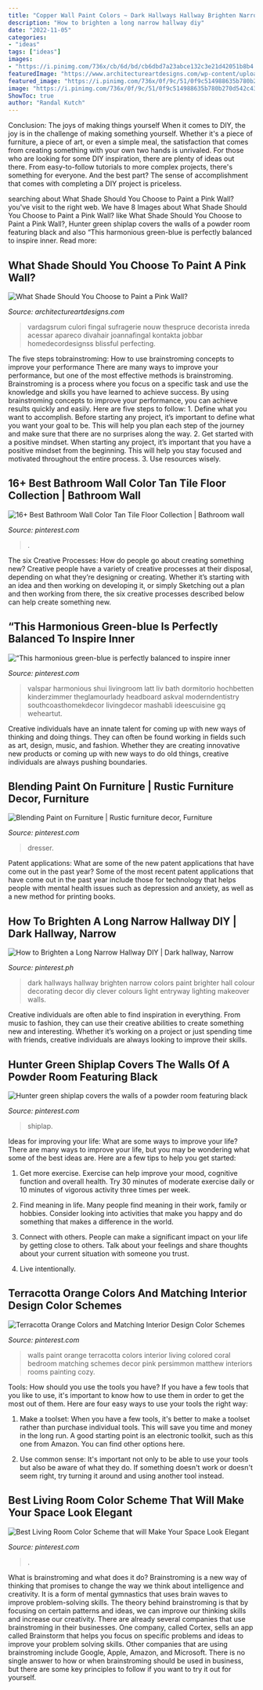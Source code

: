 ```yaml
---
title: "Copper Wall Paint Colors ~ Dark Hallways Hallway Brighten Narrow Colors Paint Brighter Hall Colour Decorating Decor Diy Clever Colours Light Entryway Lighting Makeover Walls"
description: "How to brighten a long narrow hallway diy"
date: "2022-11-05"
categories:
- "ideas"
tags: ["ideas"]
images:
- "https://i.pinimg.com/736x/cb/6d/bd/cb6dbd7a23abce132c3e21d42051b8b4.jpg"
featuredImage: "https://www.architectureartdesigns.com/wp-content/uploads/2020/04/2-2-scaled.jpg"
featured_image: "https://i.pinimg.com/736x/0f/9c/51/0f9c514988635b780b270d542c434202--cozy-living-rooms-living-room-walls.jpg"
image: "https://i.pinimg.com/736x/0f/9c/51/0f9c514988635b780b270d542c434202--cozy-living-rooms-living-room-walls.jpg"
ShowToc: true
author: "Randal Kutch"
---
```



Conclusion: The joys of making things yourself
When it comes to DIY, the joy is in the challenge of making something yourself. Whether it's a piece of furniture, a piece of art, or even a simple meal, the satisfaction that comes from creating something with your own two hands is unrivaled.
For those who are looking for some DIY inspiration, there are plenty of ideas out there. From easy-to-follow tutorials to more complex projects, there's something for everyone. And the best part? The sense of accomplishment that comes with completing a DIY project is priceless.

	

		
searching about What Shade Should You Choose to Paint a Pink Wall? you've visit to the right web. We have 8 Images about What Shade Should You Choose to Paint a Pink Wall? like What Shade Should You Choose to Paint a Pink Wall?, Hunter green shiplap covers the walls of a powder room featuring black and also “This harmonious green-blue is perfectly balanced to inspire inner. Read more:
		
    
## What Shade Should You Choose To Paint A Pink Wall?

<img loading=lazy src="https://www.architectureartdesigns.com/wp-content/uploads/2020/04/2-2-scaled.jpg" onerror="this.onerror=null;this.src='https://tse4.mm.bing.net/th?id=OIP.7U_WvkfpsVjuMGoYbbCxvAHaLG&amp;pid=15.1';" alt="What Shade Should You Choose to Paint a Pink Wall?">

_Source: architectureartdesigns.com_

>vardagsrum culori fingal sufragerie nouw thespruce decorista inreda acessar apareco divahair joannafingal kontakta jobbar homedecordesignss blissful perfecting. 

	

The five steps tobrainstroming: How to use brainstroming concepts to improve your performance
There are many ways to improve your performance, but one of the most effective methods is brainstroming. Brainstroming is a process where you focus on a specific task and use the knowledge and skills you have learned to achieve success. By using brainstroming concepts to improve your performance, you can achieve results quickly and easily. Here are five steps to follow: 1. Define what you want to accomplish. Before starting any project, it’s important to define what you want your goal to be. This will help you plan each step of the journey and make sure that there are no surprises along the way. 2. Get started with a positive mindset. When starting any project, it’s important that you have a positive mindset from the beginning. This will help you stay focused and motivated throughout the entire process. 3. Use resources wisely.

    
## 16+ Best Bathroom Wall Color Tan Tile Floor Collection | Bathroom Wall

<img loading=lazy src="https://i.pinimg.com/736x/cb/6d/bd/cb6dbd7a23abce132c3e21d42051b8b4.jpg" onerror="this.onerror=null;this.src='https://tse1.mm.bing.net/th?id=OIP.O0iacDxxQQTMVcGz3x1oRAHaLH&amp;pid=15.1';" alt="16+ Best Bathroom Wall Color Tan Tile Floor Collection | Bathroom wall">

_Source: pinterest.com_

>. 

	

The six Creative Processes: How do people go about creating something new?
Creative people have a variety of creative processes at their disposal, depending on what they’re designing or creating. Whether it’s starting with an idea and then working on developing it, or simply Sketching out a plan and then working from there, the six creative processes described below can help create something new.

    
## “This Harmonious Green-blue Is Perfectly Balanced To Inspire Inner

<img loading=lazy src="https://i.pinimg.com/736x/89/3b/48/893b488a45a4c07e737cad90f8e54d9f.jpg" onerror="this.onerror=null;this.src='https://tse3.mm.bing.net/th?id=OIP.wdt7DIlfSCflRaEkiRSe0wHaNs&amp;pid=15.1';" alt="“This harmonious green-blue is perfectly balanced to inspire inner">

_Source: pinterest.com_

>valspar harmonious shui livingroom latt liv bath dormitorio hochbetten kinderzimmer theglamourlady headboard askval moderndentistry southcoasthomekdecor livingdecor mashabli ideescuisine gq weheartut. 

	

Creative individuals have an innate talent for coming up with new ways of thinking and doing things. They can often be found working in fields such as art, design, music, and fashion. Whether they are creating innovative new products or coming up with new ways to do old things, creative individuals are always pushing boundaries.

    
## Blending Paint On Furniture | Rustic Furniture Decor, Furniture

<img loading=lazy src="https://i.pinimg.com/736x/70/dc/30/70dc30651c6fd4a7ff5380aa7b7f12b3.jpg" onerror="this.onerror=null;this.src='https://tse3.mm.bing.net/th?id=OIP.DCy8ogdn7CMeOJ8fe_gmgAHaKC&amp;pid=15.1';" alt="Blending Paint on Furniture | Rustic furniture decor, Furniture">

_Source: pinterest.com_

>dresser. 

	

Patent applications: What are some of the new patent applications that have come out in the past year?
Some of the most recent patent applications that have come out in the past year include those for technology that helps people with mental health issues such as depression and anxiety, as well as a new method for printing books.

    
## How To Brighten A Long Narrow Hallway DIY | Dark Hallway, Narrow

<img loading=lazy src="https://i.pinimg.com/736x/6a/ee/da/6aeeda627b520bbb1437aabf978158e1--rental-makeover-dark-hallway.jpg" onerror="this.onerror=null;this.src='https://tse3.mm.bing.net/th?id=OIP.COO9DED9J6Y4f5xbSoEpUQHaJ3&amp;pid=15.1';" alt="How to Brighten a Long Narrow Hallway DIY | Dark hallway, Narrow">

_Source: pinterest.ph_

>dark hallways hallway brighten narrow colors paint brighter hall colour decorating decor diy clever colours light entryway lighting makeover walls. 

	

Creative individuals are often able to find inspiration in everything. From music to fashion, they can use their creative abilities to create something new and interesting. Whether it’s working on a project or just spending time with friends, creative individuals are always looking to improve their skills.

    
## Hunter Green Shiplap Covers The Walls Of A Powder Room Featuring Black

<img loading=lazy src="https://i.pinimg.com/736x/31/18/33/311833431fd6ae85c77a68a2c15595a1.jpg" onerror="this.onerror=null;this.src='https://tse2.mm.bing.net/th?id=OIP.PrCSpF82lqSI8fQTrdeh7QHaLH&amp;pid=15.1';" alt="Hunter green shiplap covers the walls of a powder room featuring black">

_Source: pinterest.com_

>shiplap. 

	

Ideas for improving your life: What are some ways to improve your life?
There are many ways to improve your life, but you may be wondering what some of the best ideas are. Here are a few tips to help you get started:
1. Get more exercise. Exercise can help improve your mood, cognitive function and overall health. Try 30 minutes of moderate exercise daily or 10 minutes of vigorous activity three times per week.

2. Find meaning in life. Many people find meaning in their work, family or hobbies. Consider looking into activities that make you happy and do something that makes a difference in the world.

3. Connect with others. People can make a significant impact on your life by getting close to others. Talk about your feelings and share thoughts about your current situation with someone you trust.

4. Live intentionally.

    
## Terracotta Orange Colors And Matching Interior Design Color Schemes

<img loading=lazy src="https://i.pinimg.com/736x/0f/9c/51/0f9c514988635b780b270d542c434202--cozy-living-rooms-living-room-walls.jpg" onerror="this.onerror=null;this.src='https://tse3.mm.bing.net/th?id=OIP.9Df-_8s6nJx0gEFuSEoOjgAAAA&amp;pid=15.1';" alt="Terracotta Orange Colors and Matching Interior Design Color Schemes">

_Source: pinterest.com_

>walls paint orange terracotta colors interior living colored coral bedroom matching schemes decor pink persimmon matthew interiors rooms painting cozy. 

	

Tools: How should you use the tools you have?
If you have a few tools that you like to use, it's important to know how to use them in order to get the most out of them. Here are four easy ways to use your tools the right way:
1) Make a toolset: When you have a few tools, it's better to make a toolset rather than purchase individual tools. This will save you time and money in the long run. A good starting point is an electronic toolkit, such as this one from Amazon. You can find other options here.

2) Use common sense: It's important not only to be able to use your tools but also be aware of what they do. If something doesn't work or doesn't seem right, try turning it around and using another tool instead.

    
## Best Living Room Color Scheme That Will Make Your Space Look Elegant

<img loading=lazy src="https://i.pinimg.com/736x/24/1b/6b/241b6bdce63ed9b824c2ba6479a9245d.jpg" onerror="this.onerror=null;this.src='https://tse4.mm.bing.net/th?id=OIP.HLYWdzwF69ms2X24d4I23wHaM6&amp;pid=15.1';" alt="Best Living Room Color Scheme that will Make Your Space Look Elegant">

_Source: pinterest.com_

>. 

	

What is brainstroming and what does it do?
Brainstroming is a new way of thinking that promises to change the way we think about intelligence and creativity. It is a form of mental gymnastics that uses brain waves to improve problem-solving skills. The theory behind brainstroming is that by focusing on certain patterns and ideas, we can improve our thinking skills and increase our creativity.
There are already several companies that use brainstroming in their businesses. One company, called Cortex, sells an app called Brainstorm that helps you focus on specific problems and ideas to improve your problem solving skills. Other companies that are using brainstroming include Google, Apple, Amazon, and Microsoft. There is no single answer to how or when brainstroming should be used in business, but there are some key principles to follow if you want to try it out for yourself.


